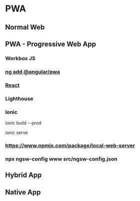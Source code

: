 # PWA

## Normal Web

## PWA - Progressive Web App

### Workbox JS

### [ng add @angular/pwa](https://angular.io/guide/service-worker-getting-started)

### [React](https://create-react-app.dev/docs/making-a-progressive-web-app/)

### Lighthouse

### Ionic

ionic build --prod

ionic serve
### https://www.npmjs.com/package/local-web-server

### npx ngsw-config www src/ngsw-config.json

## Hybrid App

## Native App
